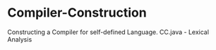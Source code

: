 # Compiler-Construction

Constructing a Compiler for self-defined Language.
CC.java - Lexical Analysis

